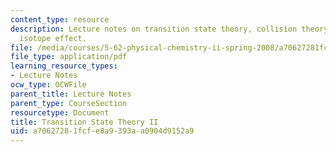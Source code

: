 ```yaml
---
content_type: resource
description: Lecture notes on transition state theory, collision theory, and the kinetic
  isotope effect.
file: /media/courses/5-62-physical-chemistry-ii-spring-2008/a70627281fcfe0a9393aa0904d9152a9_34_562ln08.pdf
file_type: application/pdf
learning_resource_types:
- Lecture Notes
ocw_type: OCWFile
parent_title: Lecture Notes
parent_type: CourseSection
resourcetype: Document
title: Transition State Theory II
uid: a7062728-1fcf-e0a9-393a-a0904d9152a9
---
```

